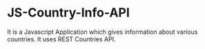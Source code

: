 # JS-Country-Info-API
 It is a Javascript Application which gives information about various countries. It uses REST Countries API.
